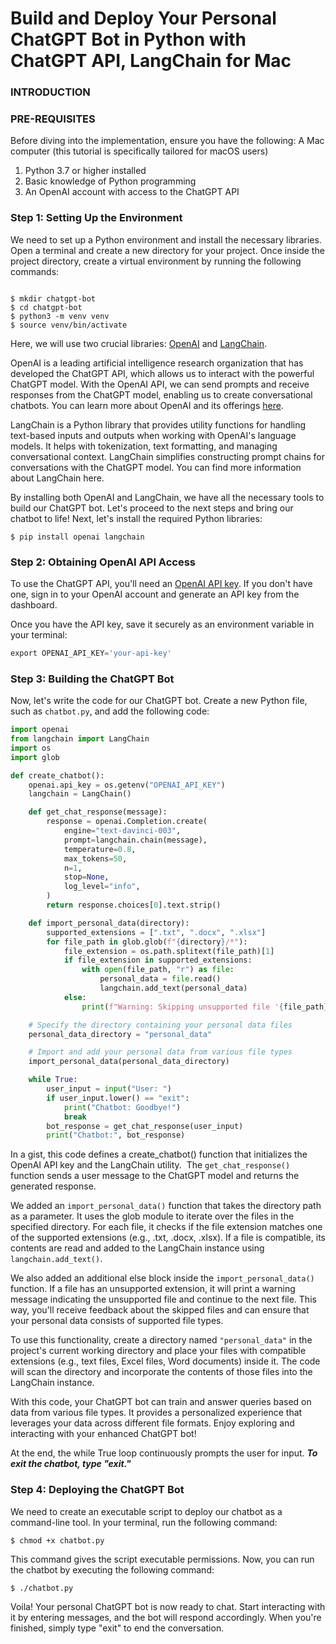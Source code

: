 # Build and Deploy Your Personal ChatGPT Bot in Python with ChatGPT API, LangChain for Mac


### INTRODUCTION


### PRE-REQUISITES

Before diving into the implementation, ensure you have the following:
A Mac computer (this tutorial is specifically tailored for macOS users)
  1) Python 3.7 or higher installed  
  2) Basic knowledge of Python programming
  3) An OpenAI account with access to the ChatGPT API


### Step 1: Setting Up the Environment

We need to set up a Python environment and install the necessary libraries. Open a terminal and create a new directory for your project. Once inside the project directory, create a virtual environment by running the following commands:


```shell

$ mkdir chatgpt-bot
$ cd chatgpt-bot
$ python3 -m venv venv
$ source venv/bin/activate

```

Here, we will use two crucial libraries: [OpenAI](https://platform.openai.com/) and [LangChain](https://github.com/hwchase17/langchain).

OpenAI is a leading artificial intelligence research organization that has developed the ChatGPT API, which allows us to interact with the powerful ChatGPT model. With the OpenAI API, we can send prompts and receive responses from the ChatGPT model, enabling us to create conversational chatbots.
You can learn more about OpenAI and its offerings [here](https://openai.com/).

LangChain is a Python library that provides utility functions for handling text-based inputs and outputs when working with OpenAI's language models. It helps with tokenization, text formatting, and managing conversational context. LangChain simplifies constructing prompt chains for conversations with the ChatGPT model. You can find more information about LangChain here.

By installing both OpenAI and LangChain, we have all the necessary tools to build our ChatGPT bot. Let's proceed to the next steps and bring our chatbot to life!
Next, let's install the required Python libraries:

```shell
$ pip install openai langchain
```

### Step 2: Obtaining OpenAI API Access

To use the ChatGPT API, you'll need an [OpenAI API key](https://platform.openai.com/account/api-keys). If you don't have one, sign in to your OpenAI account and generate an API key from the dashboard.

Once you have the API key, save it securely as an environment variable in your terminal:

```python
export OPENAI_API_KEY='your-api-key'
```

### Step 3: Building the ChatGPT Bot

Now, let's write the code for our ChatGPT bot. Create a new Python file, such as ```chatbot.py```, and add the following code:

```python
import openai
from langchain import LangChain
import os
import glob

def create_chatbot():
    openai.api_key = os.getenv("OPENAI_API_KEY")
    langchain = LangChain()

    def get_chat_response(message):
        response = openai.Completion.create(
            engine="text-davinci-003",
            prompt=langchain.chain(message),
            temperature=0.8,
            max_tokens=50,
            n=1,
            stop=None,
            log_level="info",
        )
        return response.choices[0].text.strip()

    def import_personal_data(directory):
        supported_extensions = [".txt", ".docx", ".xlsx"]
        for file_path in glob.glob(f"{directory}/*"):
            file_extension = os.path.splitext(file_path)[1]
            if file_extension in supported_extensions:
                with open(file_path, "r") as file:
                    personal_data = file.read()
                    langchain.add_text(personal_data)
            else:
                print(f"Warning: Skipping unsupported file '{file_path}'")

    # Specify the directory containing your personal data files
    personal_data_directory = "personal_data"

    # Import and add your personal data from various file types
    import_personal_data(personal_data_directory)

    while True:
        user_input = input("User: ")
        if user_input.lower() == "exit":
            print("Chatbot: Goodbye!")
            break
        bot_response = get_chat_response(user_input)
        print("Chatbot:", bot_response)

```

In a gist, this code defines a create_chatbot() function that initializes the OpenAI API key and the LangChain utility. 
The ```get_chat_response()``` function sends a user message to the ChatGPT model and returns the generated response.

We added an ```import_personal_data()``` function that takes the directory path as a parameter. It uses the glob module to iterate over the files in the specified directory. For each file, it checks if the file extension matches one of the supported extensions (e.g., .txt, .docx, .xlsx). If a file is compatible, its contents are read and added to the LangChain instance using ```langchain.add_text()```.

We also added an additional else block inside the ```import_personal_data()``` function. If a file has an unsupported extension, it will print a warning message indicating the unsupported file and continue to the next file. This way, you'll receive feedback about the skipped files and can ensure that your personal data consists of supported file types.

To use this functionality, create a directory named ```"personal_data"``` in the project's current working directory and place your files with compatible extensions (e.g., text files, Excel files, Word documents) inside it. The code will scan the directory and incorporate the contents of those files into the LangChain instance.

With this code, your ChatGPT bot can train and answer queries based on data from various file types. It provides a personalized experience that leverages your data across different file formats. Enjoy exploring and interacting with your enhanced ChatGPT bot!

At the end, the while True loop continuously prompts the user for input. ***To exit the chatbot, type "exit."***


### Step 4: Deploying the ChatGPT Bot

We need to create an executable script to deploy our chatbot as a command-line tool. In your terminal, run the following command:

```shell
$ chmod +x chatbot.py
```

This command gives the script executable permissions. Now, you can run the chatbot by executing the following command:

```shell
$ ./chatbot.py
```

Voila! Your personal ChatGPT bot is now ready to chat. Start interacting with it by entering messages, and the bot will respond accordingly. When you're finished, simply type "exit" to end the conversation.
